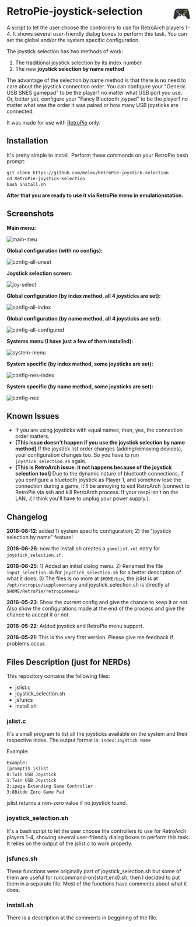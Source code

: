 # RetroPie-joystick-selection <img src="./icon.png" width="48" align="right" />

A script to let the user choose the controllers to use for RetroArch players 1-4. It shows several user-friendly dialog boxes to perform this task. You can set the global and/or the system specific configuration.

The joystick selection has two methods of work:

1. The traditional joystick selection by its index number
2. The new **joystick selection by name method**

The advantage of the selection by name method is that there is no need to care about the joystick connection order. You can configure your "Generic USB SNES gamepad" to be the player1 no matter what USB port you use. Or, better yet, configure your "Fancy Bluetooth joypad" to be the player1 no matter what was the order it was paired or how many USB joysticks are connected.

It was made for use with [RetroPie](https://retropie.org.uk/) only.

## Installation
It's pretty simple to install. Perform these commands on your RetroPie bash prompt:
```
git clone https://github.com/meleu/RetroPie-joystick-selection
cd RetroPie-joystick-selection
bash install.sh
```

**After that you are ready to use it via RetroPie menu in emulationstation.**


## Screenshots

**Main menu:**

![main-meu](https://cloud.githubusercontent.com/assets/8508804/17637919/35b71b06-60bd-11e6-91ba-c598aaee806c.png)


**Global configuration (with no configs):**

![config-all-unset](https://cloud.githubusercontent.com/assets/8508804/17637916/35b1c9e4-60bd-11e6-8c58-456c59bbfed0.png)


**Joystick selection screen:**

![joy-select](https://cloud.githubusercontent.com/assets/8508804/17638622/b1f454c8-60c1-11e6-9e10-0fc9debaadcd.png)


**Global configuration (by index method, all 4 joysticks are set):**

![config-all-index](https://cloud.githubusercontent.com/assets/8508804/17637918/35b2e392-60bd-11e6-996b-2a4db69be500.png)


**Global configuration (by name method, all 4 joysticks are set):**

![config-all-configured](https://cloud.githubusercontent.com/assets/8508804/17637912/2d349e72-60bd-11e6-80e5-38460a0b2dd7.png)


**Systems menu (I have just a few of them installed):**

![system-menu](https://cloud.githubusercontent.com/assets/8508804/17637920/35bb4334-60bd-11e6-8926-669ad5b08fa8.png)


**System specific (by index method, some joysticks are set):**

![config-nes-index](https://cloud.githubusercontent.com/assets/8508804/17637921/35bbca48-60bd-11e6-849a-39e835937c24.png)


**System specific (by name method, some joysticks are set):**

![config-nes](https://cloud.githubusercontent.com/assets/8508804/17637917/35b258aa-60bd-11e6-9e01-c64876afb20d.png)



## Known Issues
- If you are using joysticks with equal names, then, yes, the connection order matters.
- **[This issue doesn't happen if you use the joystick selection by name method]** If the joystick list order changes (adding/removing devices), your configuration changes too. So you have to run `joystick_selection.sh` again.
- **[This is RetroArch issue. It not happens because of the joystick selection tool]** Due to the dynamic nature of bluetooth connections, if you configure a bluetooth joystick as Player 1, and somehow lose the connection during a game, it'll be annoying to exit RetroArch (connect to RetroPie via ssh and kill RetroArch process. If your raspi isn't on the LAN, :( I think you'll have to unplug your power supply.).



## Changelog

**2016-08-12**: added 1) system specific configuration; 2) the "joystick selection by name" feature!

**2016-06-26**: now the install.sh creates a `gamelist.xml` entry for `joystick_selection.sh`.

**2016-06-25**: 1) Added an initial dialog menu. 2) Renamed the file `input_selection.sh` for `joystick_selection.sh` for a better description of what it does. 3) The files is no more at `$HOME/bin`, the jslist is at `/opt/retropie/supplementary` and joystick_selection.sh is directly at `$HOME/RetroPie/retropiemenu/`

**2016-05-23**: Show the current config and give the chance to keep it or not. Also show the configurations made at the end of the process and give the chance to accept it or not.

**2016-05-22**: Added joystick and RetroPie menu support.

**2016-05-21**: This is the very first version. Please give me feedback if problems occur.


## Files Description (just for NERDs)

This repository contains the following files:
- jslist.c
- joystick_selection.sh
- jsfuncs
- install.sh


### jslist.c
It's a small program to list all the joysticks available on the system and their respective index. The output format is:
`index:Joystick Name`

Example:
```
Example:
[prompt]$ jslist
0:Twin USB Joystick
1:Twin USB Joystick
2:ipega Extending Game Controller
3:8Bitdo Zero Game Pad
```
jslist returns a non-zero value if no joystick found.


### joystick_selection.sh
It's a bash script to let the user choose the controllers to use for RetroArch players 1-4, showing several user-friendly dialog boxes to perform this task. It relies on the output of the jslist.c to work properly.


### jsfuncs.sh
These functions were originally part of joystick_selection.sh but some of them are useful for runcommand-on{start,end}.sh, then I decided to put them in a separate file. Most of the functions have comments about what it does.


### install.sh
There is a description at the comments in beggining of the file.
